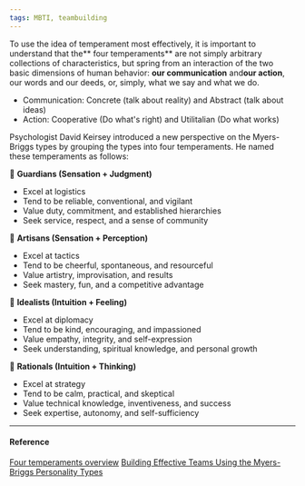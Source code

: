 ```yaml
---
tags: MBTI, teambuilding
---
```


To use the idea of temperament most effectively, it is important to understand that the** four temperaments** are not simply arbitrary collections of characteristics, but spring from an interaction of the two basic dimensions of human behavior: **our communication** and**our action**, our words and our deeds, or, simply, what we say and what we do.

- Communication: Concrete (talk about reality) and Abstract (talk about ideas)
- Action: Cooperative (Do what's right) and Utilitalian (Do what works)

Psychologist David Keirsey introduced a new perspective on the Myers-Briggs types by grouping the types into four temperaments. He named these temperaments as follows:

 **Guardians (Sensation + Judgment)**

- Excel at logistics
- Tend to be reliable, conventional, and vigilant
- Value duty, commitment, and established hierarchies
- Seek service, respect, and a sense of community

 **Artisans (Sensation + Perception)**

- Excel at tactics
- Tend to be cheerful, spontaneous, and resourceful
- Value artistry, improvisation, and results
- Seek mastery, fun, and a competitive advantage

 **Idealists (Intuition + Feeling)**

- Excel at diplomacy
- Tend to be kind, encouraging, and impassioned
- Value empathy, integrity, and self-expression
- Seek understanding, spiritual knowledge, and personal growth

 **Rationals (Intuition + Thinking)**

- Excel at strategy
- Tend to be calm, practical, and skeptical
- Value technical knowledge, inventiveness, and success
- Seek expertise, autonomy, and self-sufficiency

---

#### Reference

[Four temperaments overview](https://keirsey.com/temperament-overview/) [Building Effective Teams Using the Myers-Briggs Personality Types](http://www.cmcgc.com/media/handouts/300502/0140-Wenger.pdf)
